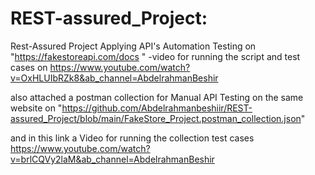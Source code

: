 # REST-assured_Project:
Rest-Assured Project Applying API's Automation Testing on "https://fakestoreapi.com/docs "
-video for running the script and test cases on https://www.youtube.com/watch?v=OxHLUIbRZk8&ab_channel=AbdelrahmanBeshir

also attached a postman collection for Manual API Testing on the same website on "https://github.com/Abdelrahmanbeshiir/REST-assured_Project/blob/main/FakeStore_Project.postman_collection.json" 

and in this link a Video for running the collection test cases 
https://www.youtube.com/watch?v=brlCQVy2laM&ab_channel=AbdelrahmanBeshir
